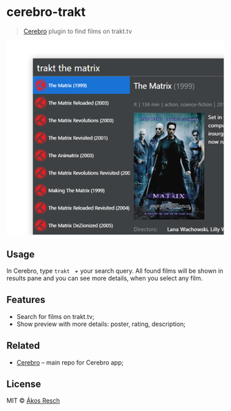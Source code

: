 # cerebro-trakt

> [Cerebro](http://www.cerebroapp.com) plugin to find films on trakt.tv

![](screenshot.PNG)


## Usage

In Cerebro, type `trakt ` + your search query. All found films will be shown in results pane and you can see more details, when you select any film.

## Features

* Search for films on trakt.tv;
* Show preview with more details: poster, rating, description;

## Related

- [Cerebro](http://github.com/KELiON/cerebro) – main repo for Cerebro app;

## License

MIT © [Ákos Resch](https://github.com/ocreaper)
